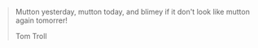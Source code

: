 >Mutton yesterday, mutton today, and blimey if it don't look like mutton again tomorrer!
>
> Tom Troll

<!---
RogerFarrell/RogerFarrell is a ✨ special ✨ repository because its `README.md` (this file) appears on your GitHub profile.
You can click the Preview link to take a look at your changes.
--->
